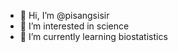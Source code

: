 - 👋 Hi, I’m @pisangsisir
- 👀 I’m interested in science
- 🌱 I’m currently learning biostatistics


<!---
pisangsisir/pisangsisir is a ✨ special ✨ repository because its `README.md` (this file) appears on your GitHub profile.
You can click the Preview link to take a look at your changes.
--->
